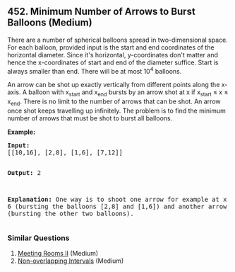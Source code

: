 ## 452. Minimum Number of Arrows to Burst Balloons (Medium)

<p>There are a number of spherical balloons spread in two-dimensional space. For each balloon, provided input is the start and end coordinates of the horizontal diameter. Since it's horizontal, y-coordinates don't matter and hence the x-coordinates of start and end of the diameter suffice. Start is always smaller than end. There will be at most 10<sup>4</sup> balloons.</p>

<p>An arrow can be shot up exactly vertically from different points along the x-axis. A balloon with x<sub>start</sub> and x<sub>end</sub> bursts by an arrow shot at x if x<sub>start</sub> &le; x &le; x<sub>end</sub>. There is no limit to the number of arrows that can be shot. An arrow once shot keeps travelling up infinitely. The problem is to find the minimum number of arrows that must be shot to burst all balloons. </p>

<p><b>Example:</b>
<pre>
<b>Input:</b>
[[10,16], [2,8], [1,6], [7,12]]

<b>Output:</b>
2

<b>Explanation:</b>
One way is to shoot one arrow for example at x = 6 (bursting the balloons [2,8] and [1,6]) and another arrow at x = 11 (bursting the other two balloons).
</pre>
</p>

### Similar Questions
  1. [Meeting Rooms II](https://github.com/openset/leetcode/tree/master/solution/meeting-rooms-ii) (Medium)
  1. [Non-overlapping Intervals](https://github.com/openset/leetcode/tree/master/solution/non-overlapping-intervals) (Medium)
